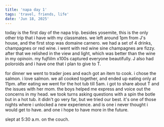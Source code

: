 ```yaml
---
title: 'napa day 1'
tags: 'travel, friends, life'
date: 'Jun 18, 2025'
---
```


today is the first day of the napa trip. besides yosemite, this is the only other trip that i have with my classmates. we left around 1pm from J's house, and the first stop was domaine carnero. we had a set of 4 drinks, champagnes or red wine. i went with red wine sine champagnes are fizzy. after that we relished in the view and light, which was better than the wine in my opinoin. my fujfiilm x100s captured everyone beautifully. J also had poloroids and i have one that i plan to give to T.

for dinner we went to trader joes and each got an item to cook. i chose the salmon. i love salmon. we all cooked together, and ended up eating only at 11pm. after eating we went for the hot tub till 5am. i got to share about T and the issues with her mom. the boys helped me express and voice out the concerns in my head. we took turns asking questions with a spin the botle but in a hot tub. it didn't go very far, but we tried our best. it's one of those nights where i unlocked a new experience. and is one i never thought i would get to have. and one i hope to have more in the future.

slept at 5:30 a.m. on the couch.
